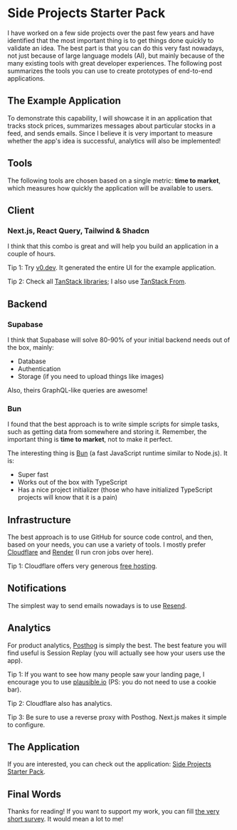 # Side Projects Starter Pack

I have worked on a few side projects over the past few years and have identified that the most important thing is to get things done quickly to validate an idea. The best part is that you can do this very fast nowadays, not just because of large language models (AI), but mainly because of the many existing tools with great developer experiences. The following post summarizes the tools you can use to create prototypes of end-to-end applications.

## The Example Application

To demonstrate this capability, I will showcase it in an application that tracks stock prices, summarizes messages about particular stocks in a feed, and sends emails. Since I believe it is very important to measure whether the app's idea is successful, analytics will also be implemented!

## Tools

The following tools are chosen based on a single metric: **time to market**, which measures how quickly the application will be available to users.

## Client

### Next.js, React Query, Tailwind & Shadcn

I think that this combo is great and will help you build an application in a couple of hours.

Tip 1: Try [v0.dev](https://v0.dev/). It generated the entire UI for the example application.

Tip 2: Check all [TanStack libraries](https://tanstack.com/); I also use [TanStack From](https://tanstack.com/form/latest).

## Backend

### Supabase

I think that Supabase will solve 80-90% of your initial backend needs out of the box, mainly:

- Database
- Authentication
- Storage (if you need to upload things like images)

Also, theirs GraphQL-like queries are awesome!

### Bun

I found that the best approach is to write simple scripts for simple tasks, such as getting data from somewhere and storing it. Remember, the important thing is **time to market**, not to make it perfect.

The interesting thing is [Bun](https://bun.sh/) (a fast JavaScript runtime similar to Node.js). It is:

- Super fast
- Works out of the box with TypeScript
- Has a nice project initializer (those who have initialized TypeScript projects will know that it is a pain)

## Infrastructure

The best approach is to use GitHub for source code control, and then, based on your needs, you can use a variety of tools. I mostly prefer [Cloudflare](https://www.cloudflare.com/) and [Render](https://render.com/) (I run cron jobs over here).

Tip 1: Cloudflare offers very generous [free hosting](https://www.cloudflare.com/plans/developer-platform/).

## Notifications

The simplest way to send emails nowadays is to use [Resend](https://resend.com/).

## Analytics

For product analytics, [Posthog](https://posthog.com/) is simply the best. The best feature you will find useful is Session Replay (you will actually see how your users use the app).

Tip 1: If you want to see how many people saw your landing page, I encourage you to use [plausible.io](https://plausible.io/) (PS: you do not need to use a cookie bar).

Tip 2: Cloudflare also has analytics.

Tip 3: Be sure to use a reverse proxy with Posthog. Next.js makes it simple to configure.

## The Application

If you are interested, you can check out the application: [Side Projects Starter Pack](https://side-projects-starter-pack.pages.dev/).

## Final Words

Thanks for reading! If you want to support my work, you can fill [the very short survey](https://tally.so/r/3l0jVo). It would mean a lot to me!